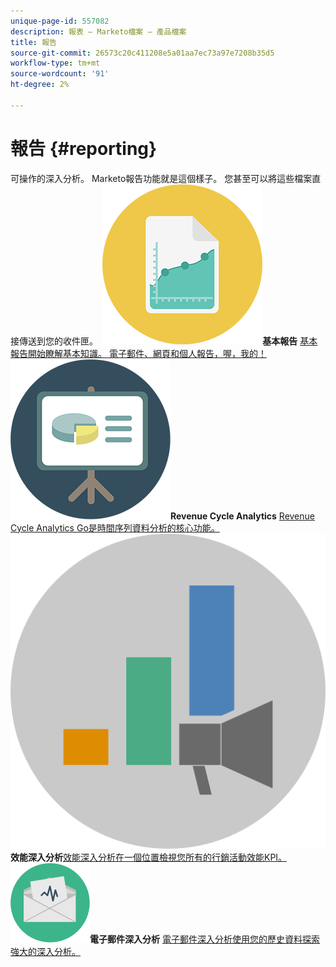 ```yaml
---
unique-page-id: 557082
description: 報表 — Marketo檔案 — 產品檔案
title: 報告
source-git-commit: 26573c20c411208e5a01aa7ec73a97e7208b35d5
workflow-type: tm+mt
source-wordcount: '91'
ht-degree: 2%

---
```



# 報告 {#reporting}

可操作的深入分析。 Marketo報告功能就是這個樣子。 您甚至可以將這些檔案直接傳送到您的收件匣。
**&#x200B; ![基本報告](assets/documents-bookmarks-17.png)基本報告** [基本報告開始瞭解基本知識。 電子郵件、網頁和個人報告，喔，我的！](https://docs.marketo.com/display/DOCS/Basic+Reporting)     **&#x200B; ![Revenue Cycle Analytics](assets/seo-08.png)Revenue Cycle Analytics** [Revenue Cycle Analytics Go是時間序列資料分析的核心功能。](https://docs.marketo.com/display/DOCS/Revenue+Cycle+Analytics)     **&#x200B; ![效能深入分析](assets/mpi-for-docs-2x.png)效能深入分析**&#x200B;[效能深入分析在一個位置檢視您所有的行銷活動效能KPI。](https://docs.marketo.com/display/DOCS/Marketing+Performance+Insights)     **&#x200B; ![電子郵件深入分析](assets/email-insights.png)電子郵件深入分析** [電子郵件深入分析使用您的歷史資料探索強大的深入分析。](https://docs.marketo.com/display/DOCS/Email+Insights)
